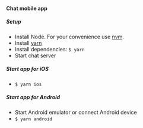 #### Chat mobile app

##### Setup
  * Install Node. For your convenience use [nvm](https://github.com/creationix/nvm#installation).
  * Install [yarn](https://yarnpkg.com/lang/en/docs/install/)
  * Install dependencies: `$ yarn`
  * Start chat server

##### Start app for iOS
  * `$ yarn ios`

##### Start app for Android
  * Start Android emulator or connect Android device
  * `$ yarn android`

